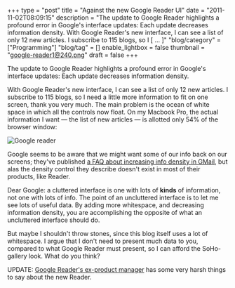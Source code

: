 +++
type = "post"
title = "Against the new Google Reader UI"
date = "2011-11-02T08:09:15"
description = "The update to Google Reader highlights a profound error in Google's interface updates: Each update decreases information density. With Google Reader's new interface, I can see a list of only 12 new articles. I subscribe to 115 blogs, so I [ ... ]"
"blog/category" = ["Programming"]
"blog/tag" = []
enable_lightbox = false
thumbnail = "google-reader1@240.png"
draft = false
+++

<p>The update to Google Reader highlights a profound error in Google's
interface updates: Each update decreases information density.</p>
<p>With Google Reader's new interface, I can see a list of only 12 new
articles. I subscribe to 115 blogs, so I need a little more information
to fit on one screen, thank you very much. The main problem is the ocean
of white space in which all the controls now float. On my Macbook Pro,
the actual information I want — the list of new articles — is allotted
only 54% of the browser window:</p>
<p><img style="display:block; margin-left:auto; margin-right:auto;" src="google-reader1.png" title="Google reader" /></p>
<p>Google seems to be aware that we might want some of our info back on our
screens; they've published <a href="https://mail.google.com/support/bin/answer.py?hl=en&amp;answer=1670219">a FAQ about increasing info density in
GMail</a>,
but alas the density control they describe doesn't exist in most of
their products, like Reader.</p>
<p>Dear Google: a cluttered interface is one with lots of <strong>kinds</strong> of
information, not one with lots of info. The point of an uncluttered
interface is to let me see lots of useful data. By adding more
whitespace, and decreasing information density, you are accomplishing
the opposite of what an uncluttered interface should do.</p>
<p>But maybe I shouldn't throw stones, since this blog itself uses a lot of
whitespace. I argue that I don't need to present much data to you,
compared to what Google Reader must present, so I can afford the
SoHo-gallery look. What do you think?</p>
<p>UPDATE: <a href="http://brianshih.com/78073742">Google Reader's ex-product
manager</a> has some very harsh things to
say about the new Reader.</p>
    